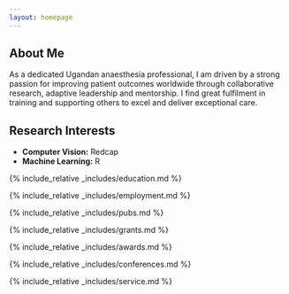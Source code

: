 ```yaml
---
layout: homepage
---
```


## About Me

As a dedicated Ugandan anaesthesia professional, I am driven by a strong passion for improving patient outcomes worldwide through collaborative research, adaptive leadership and mentorship.  I find great fulfilment in training and supporting others to excel and deliver exceptional care. 


## Research Interests

- **Computer Vision:** Redcap
- **Machine Learning:** R
  
{% include_relative _includes/education.md %}

{% include_relative _includes/employment.md %}

{% include_relative _includes/pubs.md %}

<!--{% include_relative _includes/art.md %}--> <!-- you can escape this line if you don't have any art examples -->

{% include_relative _includes/grants.md %}

{% include_relative _includes/awards.md %}

{% include_relative _includes/conferences.md %}

{% include_relative _includes/service.md %}
